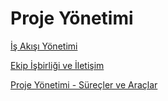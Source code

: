 # Proje Yönetimi

[İş Akışı Yönetimi](/docs/Proje%20Yönetimi/İş%20Akışı%20Yönetimi/README.md)

[Ekip İşbirliği ve İletişim](/docs/Proje%20Yönetimi/Ekip%20İşbirliği%20ve%20İletişim/README.md)

[Proje Yönetimi - Süreçler ve Araçlar](/docs/Proje%20Yönetimi/Proje%20Yönetimi%20-%20Süreçler%20ve%20Araçlar/README.md)

